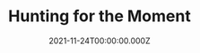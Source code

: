---
title: Hunting for the Moment
date: "2021-11-24T00:00:00.000Z"
template: "post"
draft: true
slug: "hunting-for-the-moment"
category: "Personal Development"
tags:
  - "Philosophy"
  - "Software engineering"
  - "Career"
description: "Nobody stays relevant forever, but you can definitely chase it."
---
